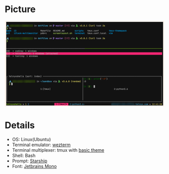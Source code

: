 # Picture

![Screenshot](screenshot.png)

# Details

* OS: Linux(Ubuntu)
* Terminal emulator: [wezterm](https://wezfurlong.org/wezterm/)
* Terminal multiplexer: tmux with [basic theme](https://github.com/jimeh/tmux-themepack)
* Shell: Bash
* Prompt: [Starship](https://starship.rs/)
* Font: [Jetbrains Mono](https://www.jetbrains.com/lp/mono/)
